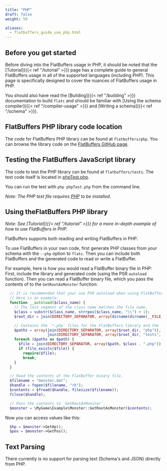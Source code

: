 ```yaml
---
title: "PHP"
draft: false
weight: 50

aliases:
  - flatbuffers_guide_use_php.html
---
```


## Before you get started

Before diving into the FlatBuffers usage in PHP, it should be noted that the
[Tutorial]({{< ref "/tutorial" >}}) page has a complete guide to general
FlatBuffers usage in all of the supported languages (including PHP). This page
is specifically designed to cover the nuances of FlatBuffers usage in PHP.

You should also have read the [Building]({{< ref "/building" >}})
documentation to build `flatc` and should be familiar with [Using the schema
compiler]({{< ref "/compiler-usage" >}}) and [Writing a
schema]({{< ref "/schema" >}}).

## FlatBuffers PHP library code location

The code for FlatBuffers PHP library can be found at `flatbuffers/php`. You can
browse the library code on the
[FlatBuffers GitHub page](https://github.com/google/flatbuffers/tree/master/php).

## Testing the FlatBuffers JavaScript library

The code to test the PHP library can be found at `flatbuffers/tests`. The test
code itself is located in
[phpTest.php](https://github.com/google/flatbuffers/blob/master/tests/phpTest.php).

You can run the test with `php phpTest.php` from the command line.

_Note: The PHP test file requires [PHP](http://php.net/manual/en/install.php) to
be installed._

## Using theFlatBuffers PHP library

_Note: See [Tutorial]({{< ref "/tutorial" >}}) for a more in-depth
example of how to use FlatBuffers in PHP._

FlatBuffers supports both reading and writing FlatBuffers in PHP.

To use FlatBuffers in your own code, first generate PHP classes from your schema
with the `--php` option to `flatc`. Then you can include both FlatBuffers and
the generated code to read or write a FlatBuffer.

For example, here is how you would read a FlatBuffer binary file in PHP: First,
include the library and generated code (using the PSR `autoload` function). Then
you can read a FlatBuffer binary file, which you pass the contents of to the
`GetRootAsMonster` function:

```php
  // It is recommended that your use PSR autoload when using FlatBuffers in PHP.
  // Here is an example:
  function __autoload($class_name) {
    // The last segment of the class name matches the file name.
    $class = substr($class_name, strrpos($class_name, "\\") + 1);
    $root_dir = join(DIRECTORY_SEPARATOR, array(dirname(dirname(__FILE__)))); // `flatbuffers` root.

    // Contains the `*.php` files for the FlatBuffers library and the `flatc` generated files.
    $paths = array(join(DIRECTORY_SEPARATOR, array($root_dir, "php")),
                   join(DIRECTORY_SEPARATOR, array($root_dir, "tests", "MyGame", "Example")));
    foreach ($paths as $path) {
      $file = join(DIRECTORY_SEPARATOR, array($path, $class . ".php"));
      if (file_exists($file)) {
        require($file);
        break;
    }
  }

  // Read the contents of the FlatBuffer binary file.
  $filename = "monster.dat";
  $handle = fopen($filename, "rb");
  $contents = $fread($handle, filesize($filename));
  fclose($handle);

  // Pass the contents to `GetRootAsMonster`.
  $monster = \MyGame\Example\Monster::GetRootAsMonster($contents);
```

Now you can access values like this:

```php
  $hp = $monster->GetHp();
  $pos = $monster->GetPos();
```

## Text Parsing

There currently is no support for parsing text (Schema's and JSON) directly from
PHP.
